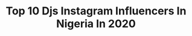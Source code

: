 ---
title: Top 10 Djs Instagram Influencers In Nigeria In 2020
description: >-
  Find top djs Instagram influencers in Nigeria in 2020. Most popular hashtags: #wavylordvisuals #2020 #afroanimation #obim.
platform: Instagram
profiles:
  - username: "niyass4real"
    fullname: >-
      Allah 1st☝️Niyass Of Lagos 🌃
    location: "Nigeria"
    followers: 48412
    engagement: 771
    commentsToLikes: 0.012313
    avatar: "https://scontent-ort2-1.cdninstagram.com/v/t51.2885-19/s320x320/88251601_512989142972026_1281454942174838784_n.jpg?_nc_ht=scontent-ort2-1.cdninstagram.com&_nc_ohc=FkPGRT4RLugAX8W5RZm&oh=b5896656f1c9d7551fab98448788d1d8&oe=5EBB1208"
    verified: false
    hashtags: "#mcm, #its, #2020, #tbt"
  - username: "iamdjprince"
    fullname: >-
      Freshest DeeJay Prince
    location: "Nigeria"
    followers: 17980
    engagement: 258
    commentsToLikes: 0.069693
    avatar: "https://scontent-lhr8-1.cdninstagram.com/v/t51.2885-19/s320x320/18722337_1905595619688360_900466926130561024_a.jpg?_nc_ht=scontent-lhr8-1.cdninstagram.com&_nc_ohc=tp3Xs1W16foAX8yCGca&oh=277f83f629285004ce42fd8e5f4962ab&oe=5EB8E497"
    verified: false
    hashtags: "#cactusontheroof, #thefreshestpartywithdjprince, #jafo"
  - username: "pclapez"
    fullname: >-
      Official Pc Lapez
    location: "Nigeria"
    followers: 48779
    engagement: 275
    commentsToLikes: 0.054411
    avatar: "https://scontent-atl3-1.cdninstagram.com/v/t51.2885-19/s320x320/76918982_678653626003221_8100707335602700288_n.jpg?_nc_ht=scontent-atl3-1.cdninstagram.com&_nc_ohc=nLs6zbNDg4QAX_Pc7N0&oh=0752c66ae4f1aeeddd8a2cfa207e8ca5&oe=5EBB0704"
    verified: true
    hashtags: "#osan, #obim, #isolation, #socialdistancing"
  - username: "queenadamma__"
    fullname: >-
      ADA  AYUK 👑👑
    location: "Nigeria"
    followers: 38087
    engagement: 799
    commentsToLikes: 0.025898
    avatar: "https://scontent-ams4-1.cdninstagram.com/v/t51.2885-19/s320x320/82191045_784681092000369_7459669980477390848_n.jpg?_nc_ht=scontent-ams4-1.cdninstagram.com&_nc_ohc=N8x7vmfDWN0AX-vAHzT&oh=4741a8da25290beb99d475b17a6f12ab&oe=5EB65795"
    verified: false
    hashtags: "#afrodaily, #worldafrodance, #kekeke, #greaterheights"
  - username: "akintundebtr"
    fullname: >-
      ÓLÓRIN OBA 🔊🔊
    location: "Nigeria"
    followers: 22962
    engagement: 286
    commentsToLikes: 0.067247
    avatar: "https://scontent-lhr8-1.cdninstagram.com/v/t51.2885-19/s320x320/89407509_602514623678312_3727357650954878976_n.jpg?_nc_ht=scontent-lhr8-1.cdninstagram.com&_nc_ohc=_t-xkIhGzLwAX-Zar3p&oh=648fcd01f94c3139197e32297b7de874&oe=5EB985F3"
    verified: false
    hashtags: "#angeliseason, #marlians, #akintunde, #akintundebtr"
  - username: "jacobzibe"
    fullname: >-
      Zibe Jacob
    location: "Nigeria"
    followers: 33261
    engagement: 150
    commentsToLikes: 0.064834
    avatar: "https://scontent-ams4-1.cdninstagram.com/v/t51.2885-19/s320x320/84805876_886510368475473_7628696112014032896_n.jpg?_nc_ht=scontent-ams4-1.cdninstagram.com&_nc_ohc=pf8TBkrE5L8AX9zqU7c&oh=f2f3ec8bbdc08690f875f2b45676fd62&oe=5EB9C90D"
    verified: false
    hashtags: "#kalamama, #mrhood, #astronomia, #repost"
  - username: "donflexx"
    fullname: >-
      Nonso Asobe
    location: "Nigeria"
    followers: 103809
    engagement: 115
    commentsToLikes: 0.069906
    avatar: "https://scontent-ams4-1.cdninstagram.com/v/t51.2885-19/s320x320/89829993_543702539607994_4752256024533008384_n.jpg?_nc_ht=scontent-ams4-1.cdninstagram.com&_nc_ohc=BVk4JeB3O4UAX9ZBYG5&oh=2c3c917b970d00161da6bb268293329e&oe=5EB8659F"
    verified: true
    hashtags: "#okbye, #judgesduties, #dontplayyourself, #goodnight"
  - username: "harteezofficial"
    fullname: >-
      Attention Everybody 🧢
    location: "Nigeria"
    followers: 23981
    engagement: 663
    commentsToLikes: 0.162021
    avatar: "https://scontent-ams4-1.cdninstagram.com/v/t51.2885-19/s320x320/88916271_1143780942632635_7561496869017223168_n.jpg?_nc_ht=scontent-ams4-1.cdninstagram.com&_nc_ohc=reWagcXu0NQAX8yvES6&oh=16b773e5b1beb901eecd61ee3e5ef58c&oe=5EB19460"
    verified: false
    hashtags: "#kilokanboss, #pain, #newjamnextweek, #figofreestylechallenge"
  - username: "manolospanky"
    fullname: >-
      Patrick Osagie
    location: "Nigeria"
    followers: 18306
    engagement: 275
    commentsToLikes: 0.077924
    avatar: "https://scontent-amt2-1.cdninstagram.com/v/t51.2885-19/s320x320/89449956_1773965239417182_5895729588931133440_n.jpg?_nc_ht=scontent-amt2-1.cdninstagram.com&_nc_ohc=srasEq4ePzAAX_CixS0&oh=f17e220a4ef3eb63721f766c903e5c9e&oe=5EAEB909"
    verified: false
    hashtags: "#ghana, #charliewagwan, #aztecfashion, #balanga4life"
  - username: "wavylord"
    fullname: >-
      WAVYLORDVISUALS©
    location: "Nigeria"
    followers: 28278
    engagement: 208
    commentsToLikes: 0.119464
    avatar: "https://scontent-lga3-1.cdninstagram.com/v/t51.2885-19/s320x320/67686066_342958026643916_2044869625098797056_n.jpg?_nc_ht=scontent-lga3-1.cdninstagram.com&_nc_ohc=IDEIYlQJ228AX9XMmZo&oh=3dbdf2e7a3251adf7230458794f5d467&oe=5EB2D080"
    verified: false
    hashtags: "#artschool, #tund3, #fightforme, #blackmagic4k"
---